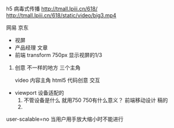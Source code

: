 h5 病毒式传播
http://tmall.lpiii.cn/618/
http://tmall.lpiii.cn/618/static/video/big3.mp4

网易 京东
- 视屏
- 产品经理
   文章
- 前端 transform
  750px 显示视屏的1/3
1. 创意
   不一样的地方
   三个主角

   video 内容主角
   html5 代码创意
   交互
- viewport  设备适配的
  1. 不管设备是什么 就用750  750有什么意义？ 前端移动设计 稿的
  2. 

user-scalable=no 当用户用手放大缩小时不能进行
